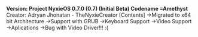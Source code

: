 **Version: Project NyxieOS 0.7.0 (0.7) (Initial Beta) Codename =Amethyst**
Creator: Adryan Jhonatan - TheNyxieCreator
[Contents]
->Migrated to x64 bit Architecture
->Support with GRUB
->Keyboard Support
->Video Support
->Aplications
->Bug with Video Driver!!! :(
